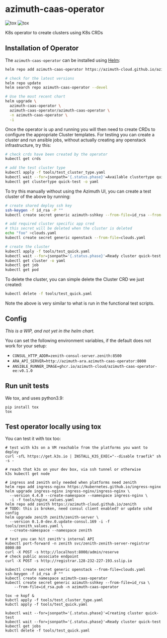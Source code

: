 # azimuth-caas-operator
![tox](https://github.com/azimuth-cloud/azimuth-caas-operator/actions/workflows/tox.yaml/badge.svg?branch=main)
![tox](https://github.com/azimuth-cloud/azimuth-caas-operator/actions/workflows/functional.yaml/badge.svg?branch=main)

K8s operator to create clusters using K8s CRDs

## Installation of Operator

The `azimuth-caas-operator` can be installed using [Helm](https://helm.sh):

```sh
helm repo add azimuth-caas-operator https://azimuth-cloud.github.io/azimuth-caas-operator

# check for the latest versions
helm repo update
helm search repo azimuth-caas-operator --devel

# Use the most recent chart
helm upgrade \
  azimuth-caas-operator \
  azimuth-caas-operator/azimuth-caas-operator \
  -n azimuth-caas-operator \
  -i
```

Once the operator is up and running you will then need to create
CRDs to configure the appropriate Cluster templates.
For testing you can create a cluster and run ansible jobs,
without actually creating any openstack infrastructure,
try this:

```sh
# check crds have been created by the operator
kubectl get crds

# add the test cluster type
kubectl apply -f tools/test_cluster_type.yaml
kubectl wait --for=jsonpath='{.status.phase}'=Available clustertype quick-test
kubectl get clustertype quick-test -o yaml
```

To try this manually without using the Azimuth UI,
you can create a test cluster of the above by running:

```sh
# create shared deploy ssh key
ssh-keygen -f id_rsa -P ""
kubectl create secret generic azimuth-sshkey --from-file=id_rsa --from-file=id_rsa.pub -n azimuth-caas-operator

# add required cluster specific app cred
# this secret will be deleted when the cluster is deleted
echo "foo" >clouds.yaml
kubectl create secret generic openstack --from-file=clouds.yaml

# create the cluster
kubectl apply -f tools/test_quick.yaml
kubectl wait --for=jsonpath='{.status.phase}'=Ready cluster quick-test --timeout=2m
kubectl get cluster -o yaml
kubectl get job
kubectl get pod
```

To delete the cluster, you can simple delete the Cluster CRD
we just created:

```sh
kubectl delete -f tools/test_quick.yaml
```

Note the above is very similar to what is run in the
functional test scripts.

## Config

*This is a WIP, and not yet in the helm chart.*

You can set the following environment variables,
if the default does not work for your setup:

* `CONSUL_HTTP_ADDR=zenith-consul-server.zenith:8500`
* `ARA_API_SERVER=http://azimuth-ara.azimuth-caas-operator:8000`
* `ANSIBLE_RUNNER_IMAGE=ghcr.io/azimuth-cloud/azimuth-caas-operator-ee:v0.1.0`

## Run unit tests

We tox, and uses python3.9:

    pip install tox
    tox

## Test operator locally using tox

You can test it with tox too:

    # test with k3s on a VM reachable from the platforms you want to deploy
    curl -sfL https://get.k3s.io | INSTALL_K3S_EXEC="--disable traefik" sh -s -

    # reach that k3s on your dev box, via ssh tunnel or otherwise
    k3s kubectl get node

    # ingress and zenith only needed when platforms need zenith
    helm repo add ingress-nginx https://kubernetes.github.io/ingress-nginx
    helm upgrade ingress-nginx ingress-nginx/ingress-nginx \
      --version 4.4.0 --create-namespace --namespace ingress-nginx \
      -i -f tools/nginx_values.yaml
    helm repo add zenith https://azimuth-cloud.github.io/zenith
    # TODO: this is broken, need consul client enabled? or update sshd config
    helm upgrade zenith zenith/zenith-server \
      --version 0.1.0-dev.0.update-consul.169 -i -f tools/zenith_values.yaml \
      --create-namespace --namespace zenith

    # test you can hit zenith's internal API
    kubectl port-forward -n zenith svc/zenith-zenith-server-registrar 8000:80
    curl -X POST -s http://localhost:8000/admin/reserve
    # check public associate endpoint
    curl -X POST -s http://registrar.128-232-227-193.sslip.io

    kubectl create secret generic openstack --from-file=clouds.yaml
    ssh-keygen -f id_rsa -P ""
    kubectl create namespace azimuth-caas-operator
    kubectl create secret generic azimuth-sshkey --from-file=id_rsa \
        --from-file=id_rsa.pub -n azimuth-caas-operator

    tox -e kopf &
    kubctl apply -f tools/test_cluster_type.yaml
    kubctl apply -f tools/test_quick.yaml

    kubectl wait --for=jsonpath='{.status.phase}'=Creating cluster quick-test
    kubectl wait --for=jsonpath='{.status.phase}'=Ready cluster quick-test
    kubectl get jobs
    kubctl delete -f tools/test_quick.yaml
